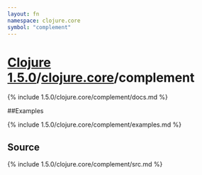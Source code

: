 ```yaml
---
layout: fn
namespace: clojure.core
symbol: "complement"
---
```


# [Clojure 1.5.0](../../)/[clojure.core](../)/complement

{% include 1.5.0/clojure.core/complement/docs.md %}

##Examples

{% include 1.5.0/clojure.core/complement/examples.md %}
## Source
{% include 1.5.0/clojure.core/complement/src.md %}

